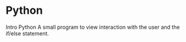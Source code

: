 # Python
Intro Python 
A small program to view interaction with the user and the if/else statement.
